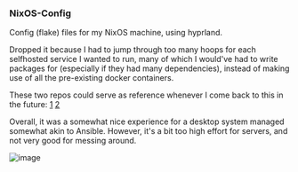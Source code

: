 ### NixOS-Config
Config (flake) files for my NixOS machine, using hyprland. 

Dropped it because I had to jump through too many hoops for each selfhosted service I wanted to run, many of which I would've had to write packages for (especially if they had many dependencies), instead of making use of all the pre-existing docker containers. 

These two repos could serve as reference whenever I come back to this in the future: [1](https://github.com/LongerHV/nixos-configuration/tree/e4a0a7e1018195f29d027b178013061efb5a8f8a/nixos/nasgul) [2](https://github.com/LongerHV/nixos-configuration/tree/e4a0a7e1018195f29d027b178013061efb5a8f8a/modules/nixos/homelab)

Overall, it was a somewhat nice experience for a desktop system managed somewhat akin to Ansible. However, it's a bit too high effort for servers, and not very good for messing around.

![image](https://github.com/tarosbubbletea/nixos-config/assets/6438425/68e5c07b-4086-413b-8773-287d800783b8)

